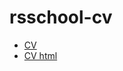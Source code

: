 # rsschool-cv
* [CV](https://aprioriface.github.io/rsschool-cv/cv)
* [CV html](https://aprioriface.github.io/rsschool-cv/)

